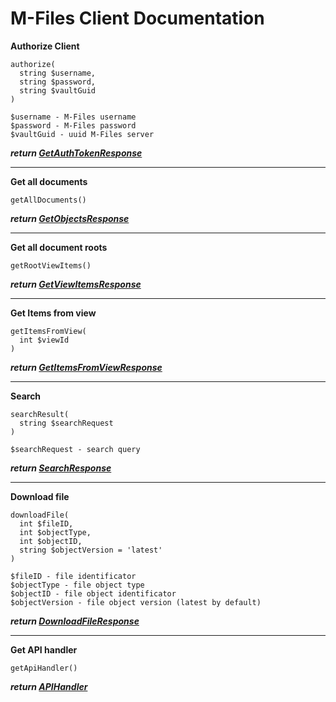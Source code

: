 M-Files Client Documentation
========================================

**Authorize Client**

~~~~
authorize(
  string $username,
  string $password,
  string $vaultGuid
)

$username - M-Files username
$password - M-Files password
$vaultGuid - uuid M-Files server
~~~~

***return [GetAuthTokenResponse](../src/MFiles/Service/User/Response/GetAuthTokenResponse.php)***

*****

**Get all documents**

~~~~
getAllDocuments()

~~~~

***return [GetObjectsResponse](../src/MFiles/Service/Object/Response/GetObjectsResponse.php)***

*****

**Get all document roots**

~~~~
getRootViewItems()
~~~~

***return [GetViewItemsResponse](../src/MFiles/Service/View/Response/GetViewItemsResponse.php)***

*****

**Get Items from view**

~~~~
getItemsFromView(
  int $viewId
)
~~~~

***return [GetItemsFromViewResponse](../src/MFiles/Service/View/Item/Response/GetItemsFromViewResponse.php)***

*****

**Search**

~~~~
searchResult(
  string $searchRequest
)

$searchRequest - search query
~~~~

***return [SearchResponse](../src/MFiles/Service/Search/Response/SearchResponse.php)***

*****

**Download file**

~~~~
downloadFile(
  int $fileID,
  int $objectType,
  int $objectID,
  string $objectVersion = 'latest'
)
    
$fileID - file identificator
$objectType - file object type
$objectID - file object identificator
$objectVersion - file object version (latest by default)
~~~~

***return [DownloadFileResponse](../src/MFiles/Service/File/Response/DownloadFileResponse.php)***

*****

**Get API handler**

~~~~
getApiHandler()
~~~~

***return [APIHandler](../src/MFiles/APIHandler.php)***